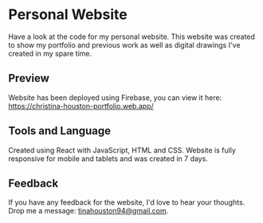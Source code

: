 # Personal Website

Have a look at the code for my personal website. This website was created to show my portfolio and previous work as well as digital drawings I've created in my spare time.

## Preview

Website has been deployed using Firebase, you can view it here: https://christina-houston-portfolio.web.app/

## Tools and Language

Created using React with JavaScript, HTML and CSS. Website is fully responsive for mobile and tablets and was created in 7 days.

## Feedback

If you have any feedback for the website, I'd love to hear your thoughts. Drop me a message: tinahouston94@gmail.com.
